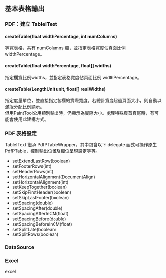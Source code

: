## 基本表格輸出

### PDF：建立 TableIText

#### createTable\(float widthPercentage, int numColumns\)

等寬表格，共有 numColumns 欄，並指定表格寬度佔頁面比例 widthPercentage。

#### createTable\(float widthPercentage, float\[\] widths\)

指定欄寬比例widths，並指定表格寬度佔頁面比例 widthPercentage。

#### createTable\(LengthUnit unit, float\[\] realWidths\)

指定度量單位，並直接指定各欄的實際寬度。若總計寬度超過頁面大小，則自動以滿版分配比例顯示。  
但用PaintTool公用類別輸出時，仍顯示為實際大小。處理特殊頁首頁尾時，有可能會使用此建構方式。

### 

### PDF 表格設定

TableIText 繼承 PdfPTableWrapper，其中包含以下 delegate 函式可操作原生 PdfPTable，控制輸出位置及欄位呈現設定等等。

* setExtendLastRow\(boolean\)
* setFooterRows\(int\)
* setHeaderRows\(int\)
* setHorizontalAlignment\(DocumentAlign\)
* setHorizontalAlignment\(int\)
* setKeepTogether\(boolean\)
* setSkipFirstHeader\(boolean\)
* setSkipLastFooter\(boolean\)
* setSpacing\(double\)
* setSpacingAfter\(double\)
* setSpacingAfterInCM\(float\)
* setSpacingBefore\(double\)
* setSpacingBeforeInCM\(float\)
* setSplitLate\(boolean\)
* setSplitRows\(boolean\)

### DataSource

### Excel

excel

